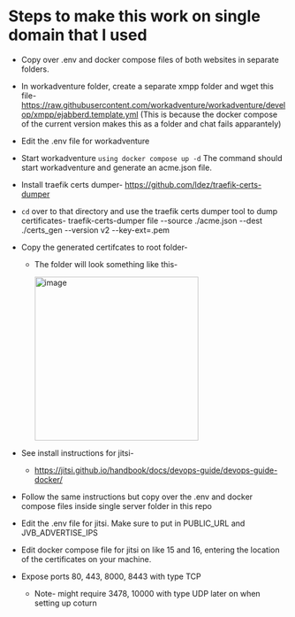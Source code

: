 # Steps to make this work on single domain that I used

- Copy over .env and docker compose files of both websites in separate folders.
- In workadventure folder, create a separate xmpp folder and wget this file- https://raw.githubusercontent.com/workadventure/workadventure/develop/xmpp/ejabberd.template.yml (This is because the docker compose of the current version makes this as a folder and chat fails apparantely)
- Edit the .env file for workadventure
- Start workadventure `using docker compose up -d` The command should start workadventure and generate an acme.json file.
- Install traefik certs dumper- https://github.com/ldez/traefik-certs-dumper
- `cd` over to that directory and use the traefik certs dumper tool to dump certificates- traefik-certs-dumper file --source ./acme.json --dest ./certs_gen --version v2 --key-ext=.pem
- Copy the generated certifcates to root folder-
  - The folder will look something like this-

     <img width="296" alt="image" src="https://github.com/atharva-2001/wa-tardis-setup/assets/55894364/db7e4c39-8056-4cae-b15c-1662f2830628">

- See install instructions for jitsi-
  - https://jitsi.github.io/handbook/docs/devops-guide/devops-guide-docker/
- Follow the same instructions but copy over the .env and docker compose files inside single server folder in this repo
- Edit the .env file for jitsi. Make sure to put in PUBLIC_URL and JVB_ADVERTISE_IPS
- Edit docker compose file for jitsi on like 15 and 16, entering the location of the certificates on your machine.
- Expose ports 80, 443, 8000, 8443 with type TCP
  - Note- might require 3478, 10000 with type UDP later on when setting up coturn
